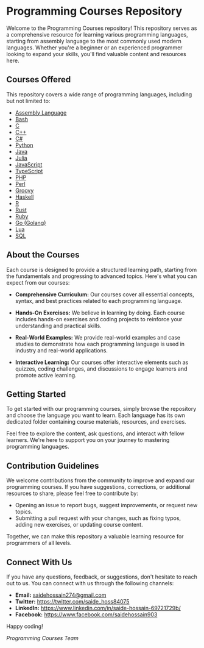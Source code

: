 # Programming Courses Repository

Welcome to the Programming Courses repository! This repository serves as a comprehensive resource for learning various programming languages, starting from assembly language to the most commonly used modern languages. Whether you're a beginner or an experienced programmer looking to expand your skills, you'll find valuable content and resources here.

## Courses Offered

This repository covers a wide range of programming languages, including but not limited to:

- [Assembly Language](https://github.com/saidehossain/Programming_Courses/blob/main/Assembly%20(Full%20Course).md)
- [Bash](https://github.com/saidehossain/Programming_Courses/blob/main/Bash%20Scripting%20(Full%20Course).md)
- [C](https://github.com/saidehossain/Programming_Courses/blob/main/C%20Programming%20(Full%20Course).md)
- [C++](https://github.com/saidehossain/Programming_Courses/blob/main/C%2B%2B%20(Full%20Course).md)
- [C#](https://github.com/saidehossain/Programming_Courses/blob/main/C%23%20(Full%20Course).md)
- [Python](https://github.com/saidehossain/Programming_Courses/blob/main/Python%20(Full%20Course).md)
- [Java](https://github.com/saidehossain/Programming_Courses/blob/main/Java%20(Full%20Course).md)
- [Julia](https://github.com/saidehossain/Programming_Courses/blob/main/Julia%20Programming%20(Full%20Course).md)
- [JavaScript](https://github.com/saidehossain/Programming_Courses/blob/main/Java%20Script%20(Full%20Course).md)
- [TypeScript](https://github.com/saidehossain/Programming_Courses/blob/main/Type%20Script%20(Full%20Course).md)
- [PHP](https://github.com/saidehossain/Programming_Courses/blob/main/PHP%20(Full%20Course).md)
- [Perl](https://github.com/saidehossain/Programming_Courses/blob/main/Perl%20(Full%20Course).md)
- [Groovy](https://github.com/saidehossain/Programming_Courses/blob/main/Groovy%20(Full%20Course).md)
- [Haskell](https://github.com/saidehossain/Programming_Courses/blob/main/Haskell%20(Full%20Course).md)
- [R](https://github.com/saidehossain/Programming_Courses/blob/main/R%20(Full%20Course).md)
- [Rust](https://github.com/saidehossain/Programming_Courses/blob/main/Rust%20(Full%20Course).md)
- [Ruby](https://github.com/saidehossain/Programming_Courses/blob/main/Ruby%20(Full%20Course).md)
- [Go (Golang)](https://github.com/saidehossain/Programming_Courses/blob/main/Go%20(Full%20Course).md)
- [Lua](https://github.com/saidehossain/Programming_Courses/blob/main/Lua%20(Full%20Course).md)
- [SQL](https://github.com/saidehossain/Programming_Courses/blob/main/SQL%20(Full%20Course).md)


## About the Courses

Each course is designed to provide a structured learning path, starting from the fundamentals and progressing to advanced topics. Here's what you can expect from our courses:

- **Comprehensive Curriculum:** Our courses cover all essential concepts, syntax, and best practices related to each programming language.
  
- **Hands-On Exercises:** We believe in learning by doing. Each course includes hands-on exercises and coding projects to reinforce your understanding and practical skills.

- **Real-World Examples:** We provide real-world examples and case studies to demonstrate how each programming language is used in industry and real-world applications.

- **Interactive Learning:** Our courses offer interactive elements such as quizzes, coding challenges, and discussions to engage learners and promote active learning.

## Getting Started

To get started with our programming courses, simply browse the repository and choose the language you want to learn. Each language has its own dedicated folder containing course materials, resources, and exercises.

Feel free to explore the content, ask questions, and interact with fellow learners. We're here to support you on your journey to mastering programming languages.

## Contribution Guidelines

We welcome contributions from the community to improve and expand our programming courses. If you have suggestions, corrections, or additional resources to share, please feel free to contribute by:

- Opening an issue to report bugs, suggest improvements, or request new topics.
- Submitting a pull request with your changes, such as fixing typos, adding new exercises, or updating course content.

Together, we can make this repository a valuable learning resource for programmers of all levels.

## Connect With Us

If you have any questions, feedback, or suggestions, don't hesitate to reach out to us. You can connect with us through the following channels:

- **Email:** saidehossain274@gmail.com
- **Twitter:** https://twitter.com/saide_hoss84075
- **LinkedIn:** https://www.linkedin.com/in/saide-hossain-69721729b/
- **Facebook:** https://www.facebook.com/saidehossain903

Happy coding!

*Programming Courses Team*

